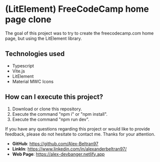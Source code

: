 # (LitElement) FreeCodeCamp home page clone

  The goal of this project was to try to create the freecodecamp.com home page, but using the LitElement library.

## Technologies used

* Typescript
* Vite.js
* LitElement
* Material MWC Icons

## How can I execute this project?

1. Download or clone this repository.
2. Execute the command "npm i" or "npm install".
3. Execute the command "npm run dev".

  If you have any questions regarding this project or would like to provide feedback, please do not hesitate to contact me. Thanks for your attention.  

* __GitHub__: https://github.com/Alex-Beltran97
* __LinkIn__: https://www.linkedin.com/in/alexanderbeltran97/
* __Web Page__: https://alex-devbanger.netlify.app